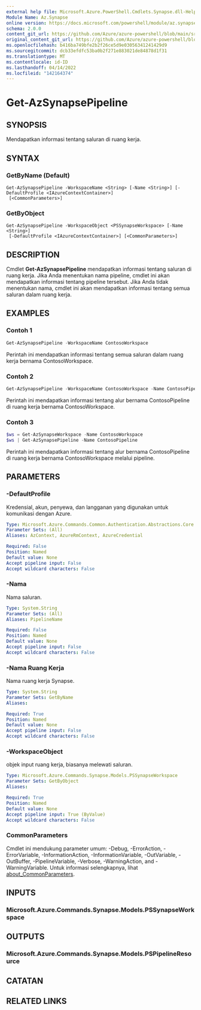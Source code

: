 ```yaml
---
external help file: Microsoft.Azure.PowerShell.Cmdlets.Synapse.dll-Help.xml
Module Name: Az.Synapse
online version: https://docs.microsoft.com/powershell/module/az.synapse/get-azsynapsepipeline
schema: 2.0.0
content_git_url: https://github.com/Azure/azure-powershell/blob/main/src/Synapse/Synapse/help/Get-AzSynapsePipeline.md
original_content_git_url: https://github.com/Azure/azure-powershell/blob/main/src/Synapse/Synapse/help/Get-AzSynapsePipeline.md
ms.openlocfilehash: b416ba749bfe2b2f26ce5d9e03056341241429d9
ms.sourcegitcommit: dcb33efdfc53ba0b2f271e883021de84878d1f31
ms.translationtype: MT
ms.contentlocale: id-ID
ms.lasthandoff: 04/14/2022
ms.locfileid: "142164374"
---
```

# Get-AzSynapsePipeline

## SYNOPSIS
Mendapatkan informasi tentang saluran di ruang kerja.

## SYNTAX

### GetByName (Default)
```
Get-AzSynapsePipeline -WorkspaceName <String> [-Name <String>] [-DefaultProfile <IAzureContextContainer>]
 [<CommonParameters>]
```

### GetByObject
```
Get-AzSynapsePipeline -WorkspaceObject <PSSynapseWorkspace> [-Name <String>]
 [-DefaultProfile <IAzureContextContainer>] [<CommonParameters>]
```

## DESCRIPTION
Cmdlet **Get-AzSynapsePipeline** mendapatkan informasi tentang saluran di ruang kerja. Jika Anda menentukan nama pipeline, cmdlet ini akan mendapatkan informasi tentang pipeline tersebut. Jika Anda tidak menentukan nama, cmdlet ini akan mendapatkan informasi tentang semua saluran dalam ruang kerja.

## EXAMPLES

### Contoh 1
```powershell
Get-AzSynapsePipeline -WorkspaceName ContosoWorkspace
```

Perintah ini mendapatkan informasi tentang semua saluran dalam ruang kerja bernama ContosoWorkspace.

### Contoh 2
```powershell
Get-AzSynapsePipeline -WorkspaceName ContosoWorkspace -Name ContosoPipeline
```

Perintah ini mendapatkan informasi tentang alur bernama ContosoPipeline di ruang kerja bernama ContosoWorkspace.

### Contoh 3
```powershell
$ws = Get-AzSynapseWorkspace -Name ContosoWorkspace
$ws | Get-AzSynapsePipeline -Name ContosoPipeline
```

Perintah ini mendapatkan informasi tentang alur bernama ContosoPipeline di ruang kerja bernama ContosoWorkspace melalui pipeline.

## PARAMETERS

### -DefaultProfile
Kredensial, akun, penyewa, dan langganan yang digunakan untuk komunikasi dengan Azure.

```yaml
Type: Microsoft.Azure.Commands.Common.Authentication.Abstractions.Core.IAzureContextContainer
Parameter Sets: (All)
Aliases: AzContext, AzureRmContext, AzureCredential

Required: False
Position: Named
Default value: None
Accept pipeline input: False
Accept wildcard characters: False
```

### -Nama
Nama saluran.

```yaml
Type: System.String
Parameter Sets: (All)
Aliases: PipelineName

Required: False
Position: Named
Default value: None
Accept pipeline input: False
Accept wildcard characters: False
```

### -Nama Ruang Kerja
Nama ruang kerja Synapse.

```yaml
Type: System.String
Parameter Sets: GetByName
Aliases:

Required: True
Position: Named
Default value: None
Accept pipeline input: False
Accept wildcard characters: False
```

### -WorkspaceObject
objek input ruang kerja, biasanya melewati saluran.

```yaml
Type: Microsoft.Azure.Commands.Synapse.Models.PSSynapseWorkspace
Parameter Sets: GetByObject
Aliases:

Required: True
Position: Named
Default value: None
Accept pipeline input: True (ByValue)
Accept wildcard characters: False
```

### CommonParameters
Cmdlet ini mendukung parameter umum: -Debug, -ErrorAction, -ErrorVariable, -InformationAction, -InformationVariable, -OutVariable, -OutBuffer, -PipelineVariable, -Verbose, -WarningAction, and -WarningVariable. Untuk informasi selengkapnya, lihat [about_CommonParameters](http://go.microsoft.com/fwlink/?LinkID=113216).

## INPUTS

### Microsoft.Azure.Commands.Synapse.Models.PSSynapseWorkspace

## OUTPUTS

### Microsoft.Azure.Commands.Synapse.Models.PSPipelineResource

## CATATAN

## RELATED LINKS
